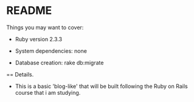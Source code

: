 # README

Things you may want to cover:

- Ruby version 2.3.3

- System dependencies: none

- Database creation: rake db:migrate

== Details.

- This is a basic 'blog-like' that will be built following the Ruby on Rails course that i am studying.
